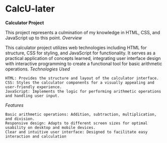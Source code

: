 # CalcU-later
**Calculator Project**

This project represents a culmination of my knowledge in HTML, CSS, and JavaScript up to this point.
*Overview*

This calculator project utilizes web technologies including HTML for structure, CSS for styling, and JavaScript for functionality. It serves as a practical application of concepts learned, integrating user interface design with interactive programming to create a functional tool for basic arithmetic operations.
*Technologies Used*

    HTML: Provides the structure and layout of the calculator interface.
    CSS: Styles the calculator components for a visually appealing and user-friendly experience.
    JavaScript: Implements the logic for performing arithmetic operations and handling user input.

*Features*

    Basic arithmetic operations: Addition, subtraction, multiplication, and division.
    Responsive design: Adapts to different screen sizes for optimal usability on desktop and mobile devices.
    Clear and intuitive user interface: Designed to facilitate easy interaction and calculation